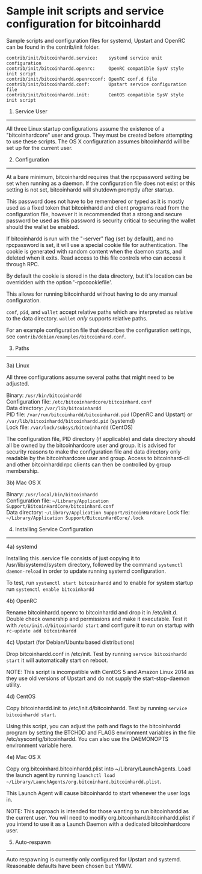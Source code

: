 Sample init scripts and service configuration for bitcoinhardd
==========================================================

Sample scripts and configuration files for systemd, Upstart and OpenRC
can be found in the contrib/init folder.

    contrib/init/bitcoinhardd.service:    systemd service unit configuration
    contrib/init/bitcoinhardd.openrc:     OpenRC compatible SysV style init script
    contrib/init/bitcoinhardd.openrcconf: OpenRC conf.d file
    contrib/init/bitcoinhardd.conf:       Upstart service configuration file
    contrib/init/bitcoinhardd.init:       CentOS compatible SysV style init script

1. Service User
---------------------------------

All three Linux startup configurations assume the existence of a "bitcoinhardcore" user
and group.  They must be created before attempting to use these scripts.
The OS X configuration assumes bitcoinhardd will be set up for the current user.

2. Configuration
---------------------------------

At a bare minimum, bitcoinhardd requires that the rpcpassword setting be set
when running as a daemon.  If the configuration file does not exist or this
setting is not set, bitcoinhardd will shutdown promptly after startup.

This password does not have to be remembered or typed as it is mostly used
as a fixed token that bitcoinhardd and client programs read from the configuration
file, however it is recommended that a strong and secure password be used
as this password is security critical to securing the wallet should the
wallet be enabled.

If bitcoinhardd is run with the "-server" flag (set by default), and no rpcpassword is set,
it will use a special cookie file for authentication. The cookie is generated with random
content when the daemon starts, and deleted when it exits. Read access to this file
controls who can access it through RPC.

By default the cookie is stored in the data directory, but it's location can be overridden
with the option '-rpccookiefile'.

This allows for running bitcoinhardd without having to do any manual configuration.

`conf`, `pid`, and `wallet` accept relative paths which are interpreted as
relative to the data directory. `wallet` *only* supports relative paths.

For an example configuration file that describes the configuration settings,
see `contrib/debian/examples/bitcoinhard.conf`.

3. Paths
---------------------------------

3a) Linux

All three configurations assume several paths that might need to be adjusted.

Binary:              `/usr/bin/bitcoinhardd`  
Configuration file:  `/etc/bitcoinhardcore/bitcoinhard.conf`  
Data directory:      `/var/lib/bitcoinhardd`  
PID file:            `/var/run/bitcoinhardd/bitcoinhardd.pid` (OpenRC and Upstart) or `/var/lib/bitcoinhardd/bitcoinhardd.pid` (systemd)  
Lock file:           `/var/lock/subsys/bitcoinhardd` (CentOS)  

The configuration file, PID directory (if applicable) and data directory
should all be owned by the bitcoinhardcore user and group.  It is advised for security
reasons to make the configuration file and data directory only readable by the
bitcoinhardcore user and group.  Access to bitcoinhard-cli and other bitcoinhardd rpc clients
can then be controlled by group membership.

3b) Mac OS X

Binary:              `/usr/local/bin/bitcoinhardd`  
Configuration file:  `~/Library/Application Support/BitcoinHardCore/bitcoinhard.conf`  
Data directory:      `~/Library/Application Support/BitcoinHardCore`
Lock file:           `~/Library/Application Support/BitcoinHardCore/.lock`

4. Installing Service Configuration
-----------------------------------

4a) systemd

Installing this .service file consists of just copying it to
/usr/lib/systemd/system directory, followed by the command
`systemctl daemon-reload` in order to update running systemd configuration.

To test, run `systemctl start bitcoinhardd` and to enable for system startup run
`systemctl enable bitcoinhardd`

4b) OpenRC

Rename bitcoinhardd.openrc to bitcoinhardd and drop it in /etc/init.d.  Double
check ownership and permissions and make it executable.  Test it with
`/etc/init.d/bitcoinhardd start` and configure it to run on startup with
`rc-update add bitcoinhardd`

4c) Upstart (for Debian/Ubuntu based distributions)

Drop bitcoinhardd.conf in /etc/init.  Test by running `service bitcoinhardd start`
it will automatically start on reboot.

NOTE: This script is incompatible with CentOS 5 and Amazon Linux 2014 as they
use old versions of Upstart and do not supply the start-stop-daemon utility.

4d) CentOS

Copy bitcoinhardd.init to /etc/init.d/bitcoinhardd. Test by running `service bitcoinhardd start`.

Using this script, you can adjust the path and flags to the bitcoinhardd program by
setting the BTCHDD and FLAGS environment variables in the file
/etc/sysconfig/bitcoinhardd. You can also use the DAEMONOPTS environment variable here.

4e) Mac OS X

Copy org.bitcoinhard.bitcoinhardd.plist into ~/Library/LaunchAgents. Load the launch agent by
running `launchctl load ~/Library/LaunchAgents/org.bitcoinhard.bitcoinhardd.plist`.

This Launch Agent will cause bitcoinhardd to start whenever the user logs in.

NOTE: This approach is intended for those wanting to run bitcoinhardd as the current user.
You will need to modify org.bitcoinhard.bitcoinhardd.plist if you intend to use it as a
Launch Daemon with a dedicated bitcoinhardcore user.

5. Auto-respawn
-----------------------------------

Auto respawning is currently only configured for Upstart and systemd.
Reasonable defaults have been chosen but YMMV.
